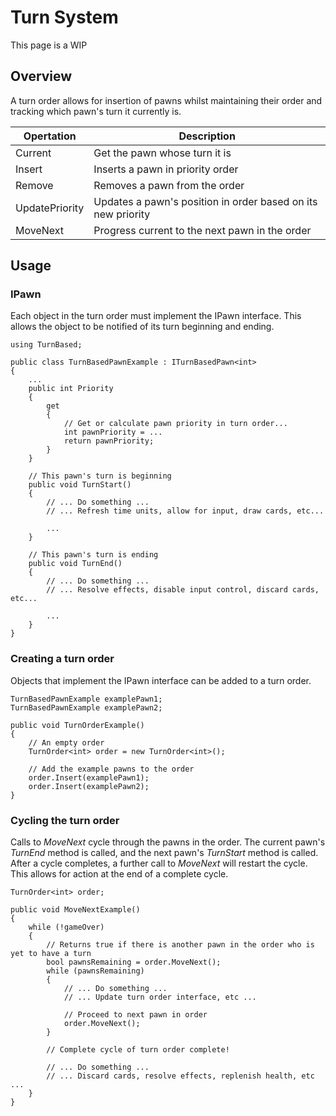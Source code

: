 # Turn System

This page is a WIP

## Overview

A turn order allows for insertion of pawns whilst maintaining their order and tracking which pawn's turn it currently is.

Opertation     | Description                                                  |
---------------|--------------------------------------------------------------|
Current        | Get the pawn whose turn it is                                |
Insert         | Inserts a pawn in priority order                             |
Remove         | Removes a pawn from the order                                |
UpdatePriority | Updates a pawn's position in order based on its new priority |
MoveNext       | Progress current to the next pawn in the order               |

## Usage

### IPawn

Each object in the turn order must implement the IPawn interface. This allows the object to be notified of its turn beginning and ending.

    using TurnBased;
    
    public class TurnBasedPawnExample : ITurnBasedPawn<int>
    {
        ...
        public int Priority
        {
            get 
            {
                // Get or calculate pawn priority in turn order...
                int pawnPriority = ...
                return pawnPriority;
            }
        }        
        
        // This pawn's turn is beginning
        public void TurnStart()
        {
            // ... Do something ...
            // ... Refresh time units, allow for input, draw cards, etc...
            
            ...
        }
        
        // This pawn's turn is ending
        public void TurnEnd()
        {
            // ... Do something ...
            // ... Resolve effects, disable input control, discard cards, etc...
            
            ...
        }
    }   
    
### Creating a turn order

Objects that implement the IPawn interface can be added to a turn order.

    TurnBasedPawnExample examplePawn1;
    TurnBasedPawnExample examplePawn2;

    public void TurnOrderExample()
    {
        // An empty order
        TurnOrder<int> order = new TurnOrder<int>();
    
        // Add the example pawns to the order
        order.Insert(examplePawn1);
        order.Insert(examplePawn2);
    }
    
### Cycling the turn order    

Calls to _MoveNext_ cycle through the pawns in the order. The current pawn's _TurnEnd_ method is called, and the next pawn's _TurnStart_ method is called. After a cycle completes, a further call to _MoveNext_ will restart the cycle. This allows for action at the end of a complete cycle.
    
    TurnOrder<int> order;
    
    public void MoveNextExample()
    {
        while (!gameOver)
        {
            // Returns true if there is another pawn in the order who is yet to have a turn
            bool pawnsRemaining = order.MoveNext();
            while (pawnsRemaining)
            {
                // ... Do something ...
                // ... Update turn order interface, etc ...
            
                // Proceed to next pawn in order
                order.MoveNext();
            }
        
            // Complete cycle of turn order complete!
        
            // ... Do something ...
            // ... Discard cards, resolve effects, replenish health, etc ...
        }
    }
    
